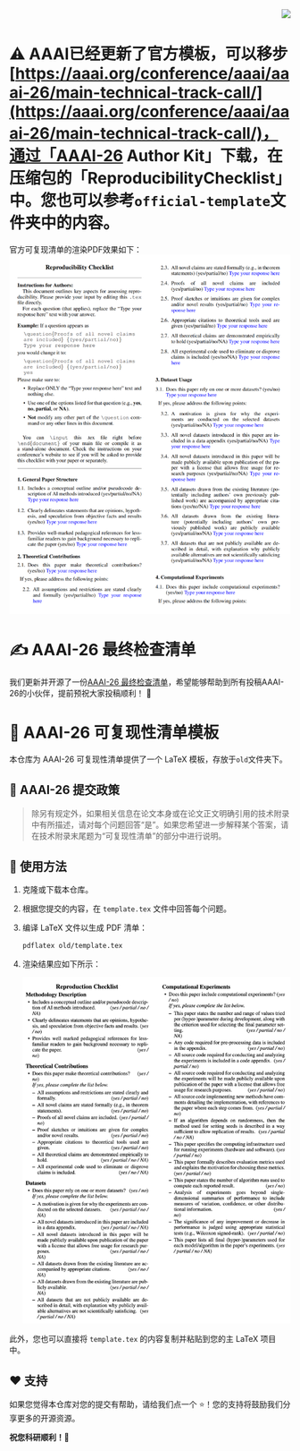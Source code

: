 <div align="right">
<a href="README.md"><img src="https://img.shields.io/badge/English-blue?style=for-the-badge" /></a>
</div>

# ⚠️ AAAI已经更新了官方模板，可以移步[https://aaai.org/conference/aaai/aaai-26/main-technical-track-call/](https://aaai.org/conference/aaai/aaai-26/main-technical-track-call/)，通过「AAAI-26 Author Kit」下载，在压缩包的「ReproducibilityChecklist」中。您也可以参考`official-template`文件夹中的内容。

官方可复现清单的渲染PDF效果如下：
![Output Preview](assets/official-checklist.png)

# ✍️ AAAI-26 最终检查清单
我们更新并开源了一份[AAAI-26 最终检查清单](final-checklist.md)，希望能够帮助到所有投稿AAAI-26的小伙伴，提前预祝大家投稿顺利！ 💪

# 🤖 AAAI-26 可复现性清单模板

本仓库为 AAAI-26 可复现性清单提供了一个 LaTeX 模板，存放于`old`文件夹下。

## 📝 AAAI-26 提交政策

> 除另有规定外，如果相关信息在论文本身或在论文正文明确引用的技术附录中有所描述，请对每个问题回答“是”。如果您希望进一步解释某个答案，请在技术附录末尾题为“可复现性清单”的部分中进行说明。

## 🚀 使用方法

1.  克隆或下载本仓库。
2.  根据您提交的内容，在 `template.tex` 文件中回答每个问题。
3.  编译 LaTeX 文件以生成 PDF 清单：
    ```bash
    pdflatex old/template.tex
    ```
4.  渲染结果应如下所示：

    ![输出预览](assets/output.png)

此外，您也可以直接将 `template.tex` 的内容复制并粘贴到您的主 LaTeX 项目中。

## ❤️ 支持

如果您觉得本仓库对您的提交有帮助，请给我们点一个 ⭐️！您的支持将鼓励我们分享更多的开源资源。

**祝您科研顺利！🎉** 